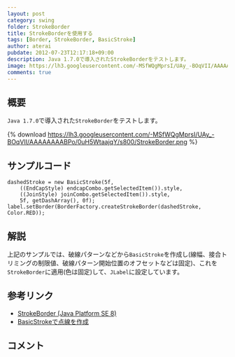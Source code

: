 ```yaml
---
layout: post
category: swing
folder: StrokeBorder
title: StrokeBorderを使用する
tags: [Border, StrokeBorder, BasicStroke]
author: aterai
pubdate: 2012-07-23T12:17:18+09:00
description: Java 1.7.0で導入されたStrokeBorderをテストします。
image: https://lh3.googleusercontent.com/-MSfWQgMprsI/UAy_-BOqVII/AAAAAAAABPo/0uH5WtaajqY/s800/StrokeBorder.png
comments: true
---
```

## 概要
`Java 1.7.0`で導入された`StrokeBorder`をテストします。

{% download https://lh3.googleusercontent.com/-MSfWQgMprsI/UAy_-BOqVII/AAAAAAAABPo/0uH5WtaajqY/s800/StrokeBorder.png %}

## サンプルコード
<pre class="prettyprint"><code>dashedStroke = new BasicStroke(5f,
    ((EndCapStyle) endcapCombo.getSelectedItem()).style,
    ((JoinStyle) joinCombo.getSelectedItem()).style,
    5f, getDashArray(), 0f);
label.setBorder(BorderFactory.createStrokeBorder(dashedStroke, Color.RED));
</code></pre>

## 解説
上記のサンプルでは、破線パターンなどから`BasicStroke`を作成し(線幅、接合トリミングの制限値、破線パターン開始位置のオフセットなどは固定)、これを`StrokeBorder`に適用(色は固定)して、`JLabel`に設定しています。

## 参考リンク
- [StrokeBorder (Java Platform SE 8)](http://docs.oracle.com/javase/jp/8/docs/api/javax/swing/border/StrokeBorder.html)
- [BasicStrokeで点線を作成](http://ateraimemo.com/Swing/DashedLine.html)

<!-- dummy comment line for breaking list -->

## コメント
